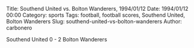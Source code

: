Title: Southend United vs. Bolton Wanderers, 1994/01/12
Date: 1994/01/12 00:00
Category: sports
Tags: football, football scores, Southend United, Bolton Wanderers
Slug: southend-united-vs-bolton-wanderers
Author: carbonero


Southend United 0 - 2 Bolton Wanderers
